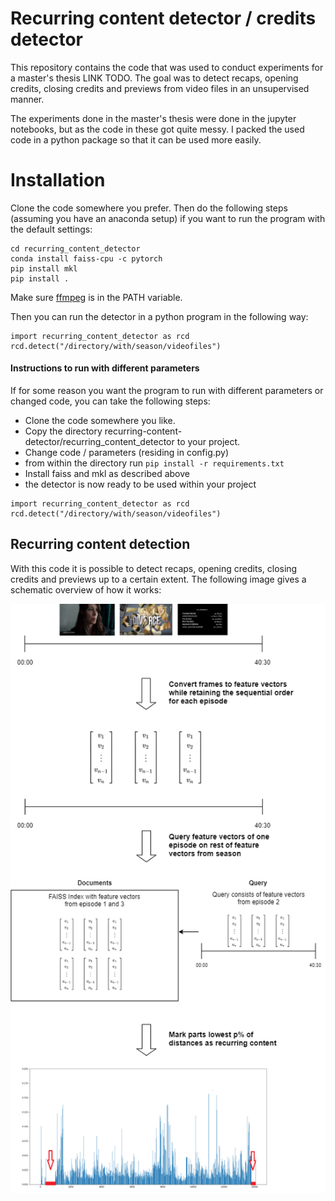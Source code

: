 # Recurring content detector / credits detector

This repository contains the code that was used to conduct experiments for a master's thesis LINK TODO. The goal was to detect recaps, opening credits, closing credits and previews from video files in an unsupervised manner.

The experiments done in the master's thesis were done in the jupyter notebooks, but as the code in these got quite messy. I packed the used code in a python package so that it can be used more easily.

# Installation

Clone the code somewhere you prefer. Then do the following steps (assuming you have an anaconda setup) if you want to run the program with the default settings:

```
cd recurring_content_detector
conda install faiss-cpu -c pytorch
pip install mkl
pip install .
```

Make sure [ffmpeg](https://ffmpeg.org/) is in the PATH variable.

Then you can run the detector in a python program in the following way:

```
import recurring_content_detector as rcd
rcd.detect("/directory/with/season/videofiles")
```

#### Instructions to run with different parameters

If for some reason you want the program to run with different parameters or changed code, you can take the following steps:

- Clone the code somewhere you like.
- Copy the directory recurring-content-detector/recurring_content_detector to your project.
- Change code / parameters (residing in config.py)
- from within the directory run `pip install -r requirements.txt`
- Install faiss and mkl as described above
- the detector is now ready to be used within your project

```
import recurring_content_detector as rcd
rcd.detect("/directory/with/season/videofiles")
```

## Recurring content detection

With this code it is possible to detect recaps, opening credits, closing credits and previews up to a certain extent. The following image gives a schematic overview of how it works: 

<p align="center">
<img src="images/thesisdiagram.png?raw=true">
</p>
